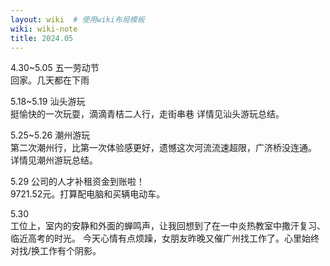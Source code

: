 ```yaml
---
layout: wiki  # 使用wiki布局模板
wiki: wiki-note
title: 2024.05
---
```


4.30~5.05 五一劳动节  
回家。几天都在下雨

5.18~5.19 汕头游玩  
挺愉快的一次玩耍，滴滴青桔二人行，走街串巷
详情见汕头游玩总结。

5.25~5.26 潮州游玩  
第二次潮州行，比第一次体验感更好，遗憾这次河流流速超限，广济桥没连通。
详情见潮州游玩总结。

5.29 公司的人才补租资金到账啦！  
9721.52元。打算配电脑和买辆电动车。

5.30   
工位上，室内的安静和外面的蝉鸣声，让我回想到了在一中炎热教室中撒汗复习、临近高考的时光。
今天心情有点烦躁，女朋友昨晚又催广州找工作了。心里始终对找/换工作有个阴影。